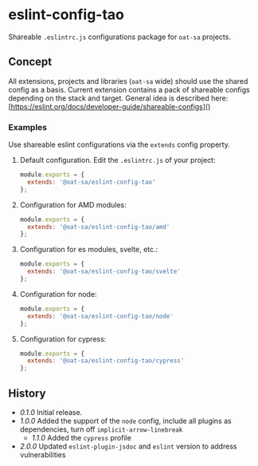 # eslint-config-tao

Shareable `.eslintrc.js` configurations package for `oat-sa` projects.

## Concept

All extensions, projects and libraries (`oat-sa` wide) should use the shared config as a basis.
Current extension contains a pack of shareable configs depending on the stack and target.
General idea is described here: [https://eslint.org/docs/developer-guide/shareable-configs]()

### Examples

Use shareable eslint configurations via the `extends` config property.

1. Default configuration. Edit the `.eslintrc.js` of your project:

   ```javascript
   module.exports = {
     extends: '@oat-sa/eslint-config-tao'
   };
   ```

2. Configuration for AMD modules:

   ```javascript
   module.exports = {
     extends: '@oat-sa/eslint-config-tao/amd'
   };
   ```

3. Configuration for es modules, svelte, etc.:

   ```javascript
   module.exports = {
     extends: '@oat-sa/eslint-config-tao/svelte'
   };
   ```

4. Configuration for node:
   ```javascript
   module.exports = {
     extends: '@oat-sa/eslint-config-tao/node'
   };
   ```

5. Configuration for cypress:
   ```javascript
   module.exports = {
     extends: '@oat-sa/eslint-config-tao/cypress'
   };
   ```

## History

- _0.1.0_ Initial release.
- _1.0.0_ Added the support of the `node` config, include all plugins as dependencies, turn off `implicit-arrow-linebreak`
  - _1.1.0_ Added the `cypress` profile
- _2.0.0_ Updated `eslint-plugin-jsdoc` and `eslint` version to address vulnerabilities